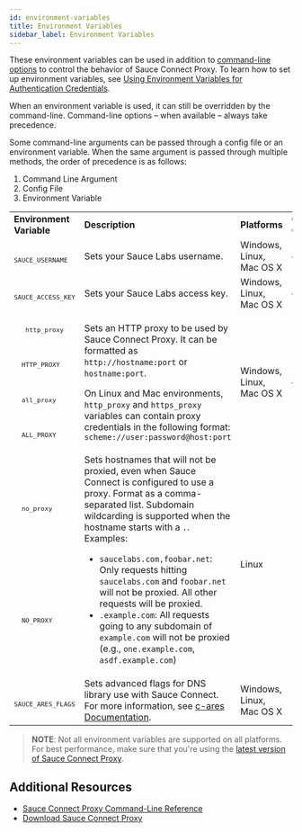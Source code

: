 ```yaml
---
id: environment-variables
title: Environment Variables
sidebar_label: Environment Variables
---
```


These environment variables can be used in addition to [command-line options](/dev/cli/sauce-connect-proxy) to control the behavior of Sauce Connect Proxy. To learn how to set up environment variables, see [Using Environment Variables for Authentication Credentials](https://wiki.saucelabs.com/pages/viewpage.action?pageId=48365921).

When an environment variable is used, it can still be overridden by the command-line. Command-line options – when available – always take precedence.

Some command-line arguments can be passed through a config file or an environment variable. When the same argument is passed through multiple methods, the order of precedence is as follows:

1. Command Line Argument
1. Config File
1. Environment Variable

<table>

  <tr>
   <td><strong>Environment Variable</strong></td>
   <td><strong>Description</strong></td>
   <td><strong>Platforms</strong></td>
   <td><strong>Corresponding CLI Option</strong></td>
  </tr>
  <tr>
   <td><sub><code>
   SAUCE_USERNAME
   </code></sub></td>
   <td>Sets your Sauce Labs username.</td>
   <td>Windows, Linux, Mac OS X</td>
   <td><a href="/dev/cli/sauce-connect-proxy"><sub><code>--user</code></sub></a></td>
  </tr>
  <tr>
   <td><sub><code>
   SAUCE_ACCESS_KEY
   </code></sub></td>
   <td>Sets your Sauce Labs access key.</td>
   <td>Windows, Linux, Mac OS X</td>
   <td><a href="/dev/cli/sauce-connect-proxy"><sub><code>--api-key</code></sub></a></td>
  </tr>
  <tr>
  <td><sub><code>
   http_proxy
   </code></sub></td>
   <td rowspan="4" >
   <p>Sets an HTTP proxy to be used by Sauce Connect Proxy. It can be formatted as <code>http://hostname:port</code> or <code>hostname:port</code>.</p>

   <p>On Linux and Mac environments, <code>http_proxy</code> and <code>https_proxy</code> variables can contain proxy credentials in the following format: <code>scheme://user:password@host:port</code></p>
   </td>

   <td rowspan="4" >Windows, Linux, Mac OS X</td>

   <td rowspan="4" ><a href="/dev/cli/sauce-connect-proxy"><sub><code>--proxy</code></sub></a></td>
  </tr>

  <tr><td><sub><code>
  HTTP_PROXY
  </code></sub></td></tr>

  <tr><td><sub><code>
  all_proxy
  </code></sub></td></tr>

  <tr><td><sub><code>
  ALL_PROXY
  </code></sub></td></tr>

  <tr><td><sub><code>
  no_proxy
  </code></sub></td>
  <td rowspan="2" >
   Sets hostnames that will not be proxied, even when Sauce Connect is configured to use a proxy. Format as a comma-separated list. Subdomain wildcarding is supported when the hostname starts with a <code>.</code>. Examples:
   <ul>
   <li><code>saucelabs.com,foobar.net</code>: Only requests hitting <code>saucelabs.com</code> and <code>foobar.net</code> will not be proxied. All other requests will be proxied.</li>
   <li><code>.example.com</code>: All requests going to any subdomain of <code>example.com</code> will not be proxied (e.g., <code>one.example.com</code>, <code>asdf.example.com</code>)</li>
   </ul></td>
   <td rowspan="2" > Linux </td>
   <td rowspan="2" > </td>
  </tr>

  <tr><td><sub><code>
  NO_PROXY
  </code></sub></td></tr>

  <tr>
  <td><sub><code>
  SAUCE_ARES_FLAGS
  </code></sub></td>

   <td>
   Sets advanced flags for DNS library use with Sauce Connect. For more information, see <a href="http://c-ares.haxx.se/ares_init.html">c-ares Documentation</a>.
   </td>

   <td>Windows, Linux, Mac OS X</td>

   <td></td>

   </tr>
   </table>

>**NOTE**: Not all environment variables are supported on all platforms. For best performance, make sure that you're using the [latest version of Sauce Connect Proxy](https://wiki.saucelabs.com/pages/viewpage.action?pageId=96832863).

## Additional Resources

* [Sauce Connect Proxy Command-Line Reference](/dev/cli/sauce-connect-proxy)
* [Download Sauce Connect Proxy](https://wiki.saucelabs.com/pages/viewpage.action?pageId=96832863)
